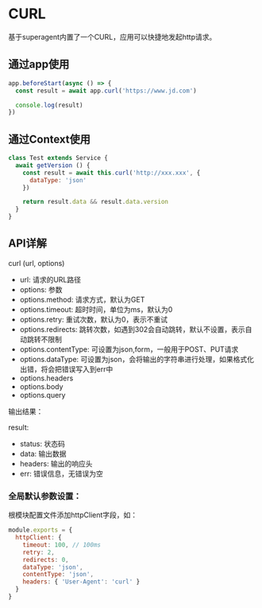 # CURL

基于superagent内置了一个CURL，应用可以快捷地发起http请求。

## 通过app使用

```javascript
app.beforeStart(async () => {
  const result = await app.curl('https://www.jd.com')

  console.log(result)
})
```

## 通过Context使用

```javascript
class Test extends Service {
  await getVersion () {
    const result = await this.curl('http://xxx.xxx', {
      dataType: 'json'
    })

    return result.data && result.data.version
  }
}
```

## API详解

curl (url, options)

- url: 请求的URL路径
- options: 参数
- options.method: 请求方式，默认为GET
- options.timeout: 超时时间，单位为ms，默认为0
- options.retry: 重试次数，默认为0，表示不重试
- options.redirects: 跳转次数，如遇到302会自动跳转，默认不设置，表示自动跳转不限制
- options.contentType: 可设置为json,form，一般用于POST、PUT请求
- options.dataType: 可设置为json，会将输出的字符串进行处理，如果格式化出错，将会把错误写入到err中
- options.headers
- options.body
- options.query

输出结果：

result: 

- status: 状态码
- data: 输出数据
- headers: 输出的响应头
- err: 错误信息，无错误为空

### 全局默认参数设置：

根模块配置文件添加httpClient字段，如：

```javascript
module.exports = {
  httpClient: {
    timeout: 100, // 100ms
    retry: 2,
    redirects: 0,
    dataType: 'json',
    contentType: 'json',
    headers: { 'User-Agent': 'curl' }
  }
}
```

